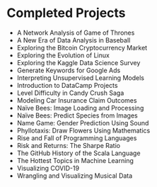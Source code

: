 
# Completed Projects

- A Network Analysis of Game of Thrones
- A New Era of Data Analysis in Baseball
- Exploring the Bitcoin Cryptocurrency Market
- Exploring the Evolution of Linux
- Exploring the Kaggle Data Science Survey
- Generate Keywords for Google Ads
- Interpreting Unsupervised Learning Models
- Introduction to DataCamp Projects
- Level Difficulty in Candy Crush Saga
- Modeling Car Insurance Claim Outcomes
- Naïve Bees: Image Loading and Processing
- Naïve Bees: Predict Species from Images
- Name Game: Gender Prediction Using Sound
- Phyllotaxis: Draw Flowers Using Mathematics
- Rise and Fall of Programming Languages
- Risk and Returns: The Sharpe Ratio
- The GitHub History of the Scala Language
- The Hottest Topics in Machine Learning
- Visualizing COVID-19
- Wrangling and Visualizing Musical Data
